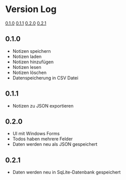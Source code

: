 # Version Log

[0.1.0](#010)
[0.1.1](#011)
[0.2.0](#020)
[0.2.1](#021)

## 0.1.0

- Notizen speichern
- Notizen laden
- Notizen hinzufügen
- Notizen lesen
- Notizen löschen
- Datenspeicherung in CSV Datei

## 0.1.1

- Notizen zu JSON exportieren

## 0.2.0

- UI mit Windows Forms
- Todos haben mehrere Felder
- Daten werden neu als JSON gespeichert

## 0.2.1

- Daten werden neu in SqLite-Datenbank gespeichert
